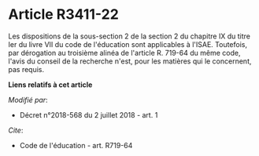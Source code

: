 # Article R3411-22

Les dispositions de la sous-section 2 de la section 2 du chapitre IX du titre Ier du livre VII du code de l'éducation sont
applicables à l'ISAE. Toutefois, par dérogation au troisième alinéa de l'article R. 719-64 du même code, l'avis du conseil de
la recherche n'est, pour les matières qui le concernent, pas requis.

**Liens relatifs à cet article**

_Modifié par_:

  - Décret n°2018-568 du 2 juillet 2018 - art. 1

_Cite_:

  - Code de l'éducation - art. R719-64
